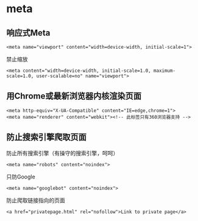# meta
## 响应式Meta
```
<meta name="viewport" content="width=device-width, initial-scale=1">
```

禁止缩放
```
<meta content="width=device-width, initial-scale=1.0, maximum-scale=1.0, user-scalable=no" name="viewport">
```

## 用Chrome或最新浏览器内核渲染页面
```
<meta http-equiv="X-UA-Compatible" content="IE=edge,chrome=1">
<meta name="renderer" content="webkit"><!-- 此标签只有360浏览器支持 -->
```

## 防止搜索引擎爬取页面
防止所有搜索引擎（有操守的搜索引擎，呵呵）
```
<meta name="robots" content="noindex">
```

只防Google
```
<meta name="googlebot" content="noindex">
```

防止爬取链接指向的页面
```
<a href="privatepage.html" rel="nofollow">Link to private page</a>
```
